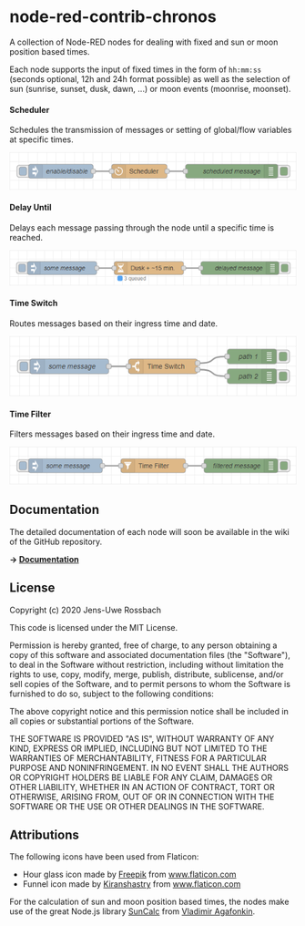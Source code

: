# node-red-contrib-chronos

A collection of Node-RED nodes for dealing with fixed and sun or moon position based times.

Each node supports the input of fixed times in the form of `hh:mm:ss` (seconds optional, 12h and 24h format possible) as well as the selection of sun (sunrise, sunset, dusk, dawn, ...) or moon events (moonrise, moonset).

#### Scheduler
Schedules the transmission of messages or setting of global/flow variables at specific times.

![Scheduler](images/scheduler.png)

#### Delay Until
Delays each message passing through the node until a specific time is reached.

![Delay Until](images/delay.png)

#### Time Switch
Routes messages based on their ingress time and date.

![Time Switch](images/switch.png)

#### Time Filter
Filters messages based on their ingress time and date.

![Timer Filter](images/filter.png)

## Documentation
The detailed documentation of each node will soon be available in the wiki of the GitHub repository.

**&rarr; [Documentation](https://github.com/jensrossbach/node-red-contrib-chronos/wiki)**

## License
Copyright (c) 2020 Jens-Uwe Rossbach

This code is licensed under the MIT License.

Permission is hereby granted, free of charge, to any person obtaining a copy
of this software and associated documentation files (the "Software"), to deal
in the Software without restriction, including without limitation the rights
to use, copy, modify, merge, publish, distribute, sublicense, and/or sell
copies of the Software, and to permit persons to whom the Software is
furnished to do so, subject to the following conditions:

The above copyright notice and this permission notice shall be included in all
copies or substantial portions of the Software.

THE SOFTWARE IS PROVIDED "AS IS", WITHOUT WARRANTY OF ANY KIND, EXPRESS OR
IMPLIED, INCLUDING BUT NOT LIMITED TO THE WARRANTIES OF MERCHANTABILITY,
FITNESS FOR A PARTICULAR PURPOSE AND NONINFRINGEMENT. IN NO EVENT SHALL THE
AUTHORS OR COPYRIGHT HOLDERS BE LIABLE FOR ANY CLAIM, DAMAGES OR OTHER
LIABILITY, WHETHER IN AN ACTION OF CONTRACT, TORT OR OTHERWISE, ARISING FROM,
OUT OF OR IN CONNECTION WITH THE SOFTWARE OR THE USE OR OTHER DEALINGS IN THE
SOFTWARE.

## Attributions
The following icons have been used from Flaticon:
* Hour glass icon made by <a href="https://www.flaticon.com/authors/freepik" title="Freepik">Freepik</a> from <a href="https://www.flaticon.com/" title="Flaticon"> www.flaticon.com</a>
* Funnel icon made by <a href="https://www.flaticon.com/free-icon/funnel_843709?term=filter&page=1&position=13" title="Kiranshastry">Kiranshastry</a> from <a href="https://www.flaticon.com/" title="Flaticon"> www.flaticon.com</a>

For the calculation of sun and moon position based times, the nodes make use of the great Node.js library [SunCalc](https://www.npmjs.com/package/suncalc) from [Vladimir Agafonkin](https://www.npmjs.com/~mourner).
